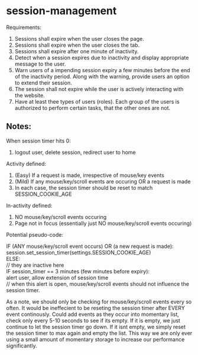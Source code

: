 # session-management

Requirements:
1. Sessions shall expire when the user closes the page.
2. Sessions shall expire when the user closes the tab.
3. Sessions shall expire after one minute of inactivity.
4. Detect when a session expires due to inactivity and display appropriate message to the user.
5. Warn users of a impending session expiry a few minutes before the end of the
inactivity period. Along with the warning, provide users an option to extend their session.
6. The session shall not expire while the user is actively interacting with the
website.
7. Have at least thee types of users (roles). Each group of the users is authorized
to perform certain tasks, that the other ones are not.

## Notes:

When session timer hits 0:
1. logout user, delete session, redirect user to home

Activity defined:
1. (Easy) If a request is made, irrespective of mouse/key events
2. (Mild) If any mouse/key/scroll events are occuring OR a request is made
3. In each case, the session timer should be reset to match SESSION_COOKIE_AGE

In-activity defined:
1. NO mouse/key/scroll events occuring
2. Page not in focus (essentially just NO mouse/key/scroll events occuring)

Potential pseudo-code:

IF (ANY mouse/key/scroll event occurs) OR (a new request is made): \
    session.set_session_timer(settings.SESSION_COOKIE_AGE) \
ELSE: \
    // they are inactive here \
    IF session_timer == 3 minutes (few minutes before expiry): \
        alert user, allow extension of session time \
        // when this alert is open, mouse/key/scroll events should not influence the session timer.
        
As a note, we should only be checking for mouse/key/scroll events every so often. It would be ineffecient to be reseting the session timer after EVERY event continously. Could add events as they occur into momentary list, check only every 5-10 seconds to see if its empty. If it is empty, we just continue to let the session timer go down. If it isnt empty, we simply reset the session timer to max again and empty the list. This way we are only ever using a small amount of momentary storage to increase our performance significantly. 
        
